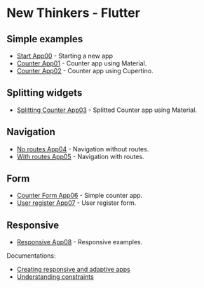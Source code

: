 # New Thinkers - Flutter

## Simple examples

- [Start App00](/examples/app00/) - Starting a new app
- [Counter App01](/examples/app01/) - Counter app using Material.
- [Counter App02](/examples/app02/) - Counter app using Cupertino.

## Splitting widgets

- [Splitting Counter App03](/examples/app03/) - Splitted Counter app using Material.

## Navigation

- [No routes App04](/examples/app04/) - Navigation without routes.
- [With routes App05](/examples/app05/) - Navigation with routes.

## Form

- [Counter Form App06](/examples/app06/) - Simple counter app.
- [User register App07](/examples/app07/) - User register form.

## Responsive

- [Responsive App08](/examples/app07/) - Responsive examples.

Documentations:
- [Creating responsive and adaptive apps](https://flutter.dev/docs/development/ui/layout/adaptive-responsive)
- [Understanding constraints](https://flutter.dev/docs/development/ui/layout/constraints)
